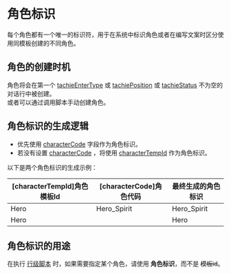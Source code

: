 # 角色标识

每个角色都有一个唯一的标识符，用于在系统中标识角色或者在编写文案时区分使用同模板创建的不同角色。

## 角色的创建时机

角色将会在第一个 [tachieEnterType](../tables/story-dialogue#tachieentertype-角色进场类型)
或 [tachiePosition](../tables/story-dialogue#tachieposition-角色位置)
或 [tachieStatus](../tables/story-dialogue#tachiestatus-角色状态)
不为空的对话行中被创建。\
或者可以通过调用脚本手动创建角色。

## 角色标识的生成逻辑

- 优先使用 [characterCode](../tables/story-dialogue#charactercode-角色代码) 字段作为角色标识。
- 若没有设置 [characterCode](../tables/story-dialogue#charactercode-角色代码) ，将使用 [characterTempId](../tables/story-dialogue#charactertempid-角色模板) 作为角色标识。

以下是两个角色标识的生成示例：

| [characterTempId]角色模板Id | [characterCode]角色代码 | 最终生成的角色标识   |
|-------------------------|---------------------|-------------|
| Hero                    | Hero_Spirit         | Hero_Spirit |
| Hero                    |                     | Hero        |

## 角色标识的用途

在执行 [行级脚本](../scripts/line-scripts) 时，如果需要指定某个角色，请使用 **角色标识**，而不是 <s>模板id</s>。
